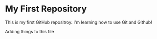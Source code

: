 # My First Repository
This is my first GitHub repositroy. I'm learning how to use Git and Github!

Adding things to this file